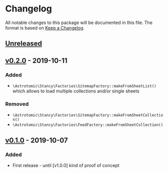 # Changelog

All notable changes to this package will be documented in this file.
The format is based on [Keep a Changelog](http://keepachangelog.com/).

## [Unreleased]

## [v0.2.0] - 2019-10-11
### Added
- `\Astrotomic\Stancy\Factories\SitemapFactory::makeFromSheetList()` which allows to load multiple collections and/or single sheets

### Removed
- `\Astrotomic\Stancy\Factories\SitemapFactory::makeFromSheetCollection()`
- `\Astrotomic\Stancy\Factories\FeedFactory::makeFromSheetCollection()`

## [v0.1.0] - 2019-10-07
### Added
- First release - until [v1.0.0] kind of proof of concept

[Unreleased]: https://github.com/Astrotomic/stancy/compare/0.2.0...master
[v0.2.0]: https://github.com/Astrotomic/stancy/releases/tag/0.2.0
[v0.1.0]: https://github.com/Astrotomic/stancy/releases/tag/0.1.0
